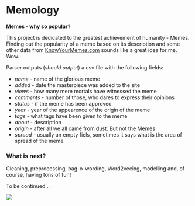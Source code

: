 # Memology
**Memes - why so popular?**


This project is dedicated to the greatest achievement of humanity - Memes. Finding out the popularity of a meme based on its description and some other data from [KnowYourMemes.com](KnowYourMemes.com) sounds like a great idea for me. Wow.

Parser outputs (*should output*) a csv file with the following fields:
- *name* - name of the glorious meme
- *added* - date the masterpiece was added to the site
- *views* - how many mere mortals have witnessed the meme
- *comments* - number of those, who dares to express their opinions
- *status* - if the meme has been approved
- *year* - year of the appearence of the origin of the meme
- *tags* - what tags have been given to the meme
- *about* - description
- *origin* - after all we all came from dust. But not the Memes
- *spread* - usually an empty fiels, sometimes it says what is the area of spread of the meme

### What is next?
Cleaning, preprocessing, bag-o-wording, Word2vecing, modelling and, of course, having tons of fun!

To be continued...


![](https://lh3.googleusercontent.com/2lV4Nm6oa9_hY2t-9tBbo3RAuEzcraalogZT0oPDmBqic4tWXliMP_PPWMfG4nnr0vxF=h1264)
